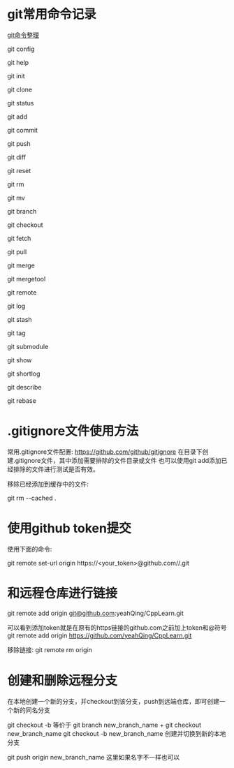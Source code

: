 
# git常用命令记录

[git命令整理](https://www.runoob.com/note/56524)

git config

git help

git init

git clone

git status

git add

git commit

git push

git diff

git reset

git rm

git mv

git branch

git checkout

git fetch

git pull

git merge

git mergetool

git remote

git log

git stash

git tag

git submodule

git show

git shortlog

git describe

git rebase


# .gitignore文件使用方法

常用.gitignore文件配置: https://github.com/github/gitignore
在目录下创建.gitignore文件，其中添加需要排除的文件目录或文件
也可以使用git add添加已经排除的文件进行测试是否有效。

移除已经添加到缓存中的文件:

git rm --cached .

# 使用github token提交
使用下面的命令:

git remote set-url origin https://<your_token>@github.com/<USERNAME>/<REPO>.git

# 和远程仓库进行链接

git remote add origin git@github.com:yeahQing/CppLearn.git

可以看到添加token就是在原有的https链接的github.com之前加上token和@符号
git remote add origin https://github.com/yeahQing/CppLearn.git

移除链接:
git remote rm origin

# 创建和删除远程分支

在本地创建一个新的分支，并checkout到该分支，push到远端仓库，即可创建一个新的同名分支

git checkout -b 等价于 git branch new_branch_name + git checkout new_branch_name
git checkout -b new_branch_name 创建并切换到新的本地分支

git push origin new_branch_name 这里如果名字不一样也可以




